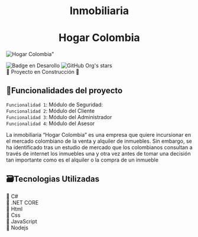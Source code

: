 <h1 align="center"> Inmobiliaria </h1> 
<h1 align="center"> Hogar Colombia</h1>

![Hogar Colombia”](https://blog.fmb.mx/hubfs/sitio-web-inmobiliaria-ventas-real-estate-agencia-marketing-inmobiliario-fmb-2020.jpg)

![Badge en Desarollo](https://img.shields.io/badge/STATUS-EN%20DESAROLLO-green)
![GitHub Org's stars](https://img.shields.io/github/stars/camilafernanda?style=social)<br>
:construction: Proyecto en Construcción :construction:

## :hammer:Funcionalidades del proyecto

`Funcionalidad 1`: Módulo de Seguridad:  <br>
`Funcionalidad 2`: Módulo del Cliente <br>
`Funcionalidad 3`: Módulo del Administrador <br>
`Funcionalidad 4`: Módulo del Asesor <br>

La inmobiliaria “Hogar Colombia” es una empresa que quiere incursionar en el mercado colombiano de la venta y alquiler de inmuebles. 
Sin embargo, se ha identificado tras un estudio de mercado que los colombianos consultan a través de internet los inmuebles una y otra 
vez antes de tomar una decisión tan importante como es el alquiler o la compra de un inmueble 

## :card_file_box:Tecnologias Utilizadas <br>
:pushpin: C# <br>
:pushpin: .NET CORE <br>
:pushpin: Html <br>
:pushpin: Css <br>
:pushpin: JavaScript <br>
:pushpin: Nodejs <br>
